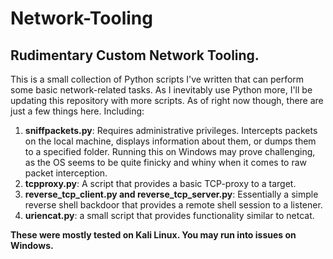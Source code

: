 # Network-Tooling
## Rudimentary Custom Network Tooling.

This is a small collection of Python scripts I've written that can perform some basic
network-related tasks. As I inevitably use Python more, I'll be updating this repository with
more scripts. As of right now though, there are just a few things here. Including:

1. **sniffpackets.py**: Requires administrative privileges. Intercepts packets on the
   local machine, displays information about them, or dumps them to a specified folder. Running this on Windows may prove
   challenging, as the OS seems to be quite finicky and whiny when it comes to raw packet interception.
3. **tcpproxy.py**: A script that provides a basic TCP-proxy to a target.
4. **reverse_tcp_client.py and reverse_tcp_server.py**: Essentially a simple reverse
   shell backdoor that provides a remote shell session to a
   listener.
6. **uriencat.py**: a small script that provides functionality similar to netcat.

**These were mostly tested on Kali Linux. You may run into issues on Windows.**
